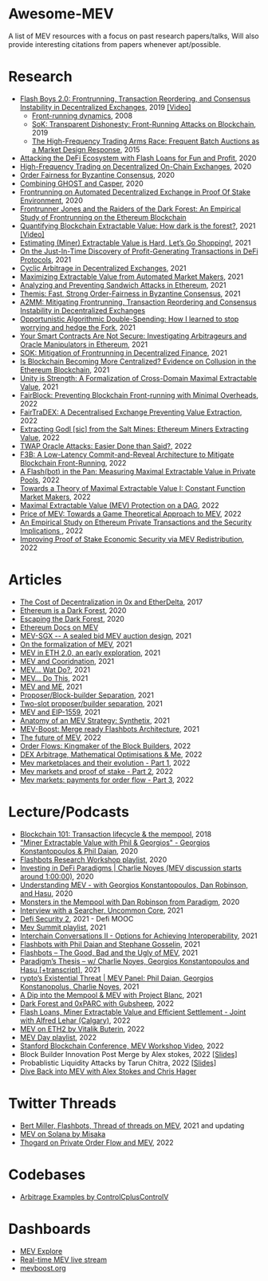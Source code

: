 # Awesome-MEV
A list of MEV resources with a focus on past research papers/talks, Will also provide interesting citations from papers whenever apt/possible.


# Research 

- [Flash Boys 2.0: Frontrunning, Transaction Reordering, and Consensus Instability in Decentralized Exchanges](https://arxiv.org/abs/1904.05234), 2019 [[Video]](https://www.youtube.com/watch?v=vR1v7AQ8i3k)
    - [Front-running dynamics](https://www.sciencedirect.com/science/article/abs/pii/S0022053107000798?via%3Dihub), 2008
    - [SoK: Transparent Dishonesty: Front-Running Attacks on Blockchain](https://papers.ssrn.com/sol3/papers.cfm?abstract_id=3369236), 2019
    - [The High-Frequency Trading Arms Race: Frequent Batch Auctions as a Market Design Response](https://papers.ssrn.com/sol3/papers.cfm?abstract_id=2388265), 2015
- [Attacking the DeFi Ecosystem with Flash Loans for Fun and Profit](https://arxiv.org/pdf/2003.03810.pdf), 2020
- [High-Frequency Trading on Decentralized On-Chain Exchanges](https://arxiv.org/abs/2009.14021), 2020
- [Order Fairness for Byzantine Consensus](https://link.springer.com/chapter/10.1007/978-3-030-56877-1_16), 2020
- [Combining GHOST and Casper](https://arxiv.org/abs/2003.03052), 2020
- [Frontrunning on Automated Decentralized Exchange in Proof Of Stake Environment](https://eprint.iacr.org/2020/1206), 2020
- [Frontrunner Jones and the Raiders of the Dark Forest: An Empirical Study of Frontrunning on the Ethereum Blockchain](https://arxiv.org/pdf/2102.03347.pdf)
- [Quantifying Blockchain Extractable Value: How dark is the forest?](https://arxiv.org/pdf/2101.05511.pdf), 2021 [[Video]](https://www.youtube.com/watch?v=5lop03OWhzU)
- [Estimating (Miner) Extractable Value is Hard, Let’s Go Shopping!](https://eprint.iacr.org/2021/1231), 2021
- [On the Just-In-Time Discovery of Profit-Generating Transactions in DeFi Protocols](https://arxiv.org/pdf/2103.02228.pdf), 2021
- [Cyclic Arbitrage in Decentralized Exchanges](https://dl.acm.org/doi/10.1145/3487553.3524201), 2021
- [Maximizing Extractable Value from Automated Market Makers](https://arxiv.org/pdf/2106.01870.pdf), 2021
- [Analyzing and Preventing Sandwich Attacks in Ethereum](https://pub.tik.ee.ethz.ch/students/2021-FS/BA-2021-07.pdf), 2021
- [Themis: Fast, Strong Order-Fairness in Byzantine Consensus](https://eprint.iacr.org/2021/1465.pdf), 2021
- [A2MM: Mitigating Frontrunning, Transaction Reordering and Consensus Instability in Decentralized Exchanges](https://arxiv.org/pdf/2106.07371.pdf)
- [Opportunistic Algorithmic Double-Spending: How I learned to stop worrying and hedge the Fork](https://eprint.iacr.org/2021/1182), 2021
- [Your Smart Contracts Are Not Secure: Investigating Arbitrageurs and Oracle Manipulators in Ethereum](https://dl.acm.org/doi/10.1145/3474374.3486916), 2021
- [SOK: Mitigation of Frontrunning in Decentralized Finance](https://eprint.iacr.org/2021/1628.pdf), 2021
- [Is Blockchain Becoming More Centralized? Evidence on Collusion in the Ethereum Blockchain](https://papers.ssrn.com/sol3/papers.cfm?abstract_id=3940678), 2021
- [Unity is Strength: A Formalization of Cross-Domain Maximal Extractable Value](https://arxiv.org/pdf/2112.01472.pdf), 2021
- [FairBlock: Preventing Blockchain Front-running with Minimal Overheads](https://eprint.iacr.org/2022/1066.pdf), 2022
- [FairTraDEX: A Decentralised Exchange Preventing Value Extraction](https://eprint.iacr.org/2022/155), 2022
- [Extracting Godl [sic] from the Salt Mines: Ethereum Miners Extracting Value](https://arxiv.org/pdf/2203.15930.pdf), 2022
- [TWAP Oracle Attacks: Easier Done than Said?](https://eprint.iacr.org/2022/445.pdf), 2022
- [F3B: A Low-Latency Commit-and-Reveal Architecture to Mitigate Blockchain Front-Running](https://arxiv.org/pdf/2205.08529.pdf), 2022
- [A Flash(bot) in the Pan: Measuring Maximal Extractable Value in Private Pools](https://arxiv.org/abs/2206.04185), 2022
- [Towards a Theory of Maximal Extractable Value I: Constant Function Market Makers](https://arxiv.org/abs/2207.11835), 2022
- [Maximal Extractable Value (MEV) Protection on a DAG](https://arxiv.org/abs/2208.00940), 2022
- [Price of MEV: Towards a Game Theoretical Approach to MEV](https://arxiv.org/abs/2208.13464), 2022
- [An Empirical Study on Ethereum Private Transactions and the Security Implications ](https://arxiv.org/abs/2208.02858), 2022
- [Improving Proof of Stake Economic Security via MEV
Redistribution](http://people.eecs.berkeley.edu/~ksk/files/MEV_Redistribution.pdf), 2022


# Articles 
- [The Cost of Decentralization in 0x and EtherDelta](https://hackingdistributed.com/2017/08/13/cost-of-decent/), 2017
- [Ethereum is a Dark Forest](https://www.paradigm.xyz/2020/08/ethereum-is-a-dark-forest), 2020
- [Escaping the Dark Forest](https://www.paradigm.xyz/2020/09/escaping-the-dark-forest), 2020
- [Ethereum Docs on MEV](https://ethereum.org/en/developers/docs/mev/)
- [MEV-SGX -- A sealed bid MEV auction design](https://writings.flashbots.net/research/mev-sgx), 2021
- [On the formalization of MEV](https://writings.flashbots.net/research/formalization-mev), 2021
- [MEV in ETH 2.0, an early exploration](https://writings.flashbots.net/research/mev-eth2), 2021
- [MEV and Cooridnation](https://noma.substack.com/p/mev-and-coordination), 2021
- [MEV... Wat Do?](https://pdaian.com/blog/mev-wat-do/), 2021
- [MEV... Do This](https://pmcgoohan.medium.com/mev-do-this-beb2754bca63), 2021
- [MEV and ME](https://research.paradigm.xyz/MEV), 2021
- [Proposer/Block-builder Separation](https://ethresear.ch/t/proposer-block-builder-separation-friendly-fee-market-designs/9725), 2021
- [Two-slot proposer/builder separation](https://ethresear.ch/t/two-slot-proposer-builder-separation/10980), 2021
- [MEV and EIP-1559](https://hackmd.io/@flashbots/MEV-1559), 2021
- [Anatomy of an MEV Strategy: Synthetix](https://bertcmiller.com/2021/09/05/mev-synthetix.html), 2021
- [MEV-Boost: Merge ready Flashbots Architecture](https://ethresear.ch/t/mev-boost-merge-ready-flashbots-architecture/11177), 2021
- [The future of MEV](https://fbifemboy.substack.com/p/the-future-of-maximal-extractable), 2022
- [Order Flows: Kingmaker of the Block Builders](https://noxx.substack.com/p/order-flows-kingmaker-of-the-block), 2022
- [DEX Arbitrage, Mathematical Optimisations & Me](https://noxx.substack.com/p/dex-arbitrage-mathematical-optimisations), 2022
- [Mev marketplaces and their evolution - Part 1](https://mirror.xyz/0xshittrader.eth/WiV8DM3I6abNMVsXf-DqioYb2NglnfjmM-zSsw2ruG8), 2022
- [Mev markets and proof of stake - Part 2](https://mirror.xyz/0xshittrader.eth/c6J_PCK87K3joTWmLEtG6qVN6BFXLBZxQniReYSEjLI), 2022
- [Mev markets: payments for order flow - Part 3](https://mirror.xyz/0xshittrader.eth/f2VSuoZ91vAbCv82MtWM-Gosyf_DeUXfPlDx3EYV3RM), 2022

# Lecture/Podcasts
- [Blockchain 101: Transaction lifecycle & the mempool](https://www.zeroknowledge.fm/44), 2018
- ["Miner Extractable Value with Phil & Georgios" - Georgios Konstantopoulos & Phil Daian](https://www.youtube.com/watch?v=tv0CkmcoGkM), 2020
- [Flashbots Research Workshop playlist](https://www.youtube.com/watch?v=KDpdktixG5w&list=PLRHMe0bxkuelLKy7oN409xqG_adEjYtxB), 2020
- [Investing in DeFi Paradigms | Charlie Noyes (MEV discussion starts around 1:00:00)](http://podcast.banklesshq.com/26-eth-has-to-be-money-charlie-noyes), 2020
- [Understanding MEV - with Georgios Konstantopoulos, Dan Robinson, and Hasu](https://anchor.fm/uncommoncore/episodes/Understanding-MEV---with-Georgios-Konstantopoulos--Dan-Robinson--and-Hasu-ejtp3j), 2020
- [Monsters in the Mempool with Dan Robinson from Paradigm](https://www.zeroknowledge.fm/153), 2020
- [Interview with a Searcher, Uncommon Core](https://www.youtube.com/watch?v=6jfSlDvH77k), 2021
- [Defi Security 2](https://www.youtube.com/watch?v=GIHa2GQJY1k), 2021 - Defi MOOC
- [Mev Summit playlist](https://www.youtube.com/watch?v=ZfkzLlcb4kw&list=PLRHMe0bxkuelaa4Crh8sSrWNP1BHfPpqY), 2021
- [Interchain Conversations II - Options for Achieving Interoperability](https://www.youtube.com/watch?v=QdnQUIPeIzY), 2021
- [Flashbots with Phil Daian and Stephane Gosselin](https://www.zeroknowledge.fm/168), 2021
- [Flashbots – The Good, Bad and the Ugly of MEV](https://epicenter.tv/episodes/389/), 2021
- [Paradigm’s Thesis – w/ Charlie Noyes, Georgios Konstantopoulos and Hasu [+transcript]](https://uncommoncore.co/25-episode-charlie-noyes-georgios-konstantopoulos-and-hasu/), 2021
- [rypto’s Existential Threat | MEV Panel: Phil Daian, Georgios Konstanopolus, Charlie Noyes](http://podcast.banklesshq.com/66-cryptos-existential-threat-mev-panel-phil-daian-georgios-konstanopolus-charlie-noyes), 2021
- [A Dip into the Mempool & MEV with Project Blanc](https://zeroknowledge.fm/216-2/), 2021
- [Dark Forest and 0xPARC with Gubsheep](https://zeroknowledge.fm/226-2/), 2022
- [Flash Loans, Miner Extractable Value and Efficient Settlement - Joint with Alfred Lehar (Calgary)](https://www.youtube.com/watch?v=0fHgAAKR9u8), 2022
- [MEV on ETH2 by Vitalik Buterin](https://www.youtube.com/watch?v=OD54WfVuDWw), 2022
- [MEV Day playlist](https://www.youtube.com/watch?v=vhxIjEnhutw&list=PLRHMe0bxkuel3w3C7P_WVvp9ShLi3HKRI), 2022
- [Stanford Blockchain Conference, MEV Workshop Video](https://www.youtube.com/watch?v=5JmER64a0Xk), 2022
- Block Builder Innovation Post Merge by Alex stokes, 2022 [[Slides]](https://docs.google.com/presentation/d/1gU3sBviud5WKrbytAnKa8gijVG_uC8weJ8KXfy6u30U/edit#slide=id.p)
- Probablistic Liquidity Attacks by Tarun Chitra, 2022 [[Slides]](https://drive.google.com/file/d/1kCsmC52Jbhj8bpQMMo3-Z92P6L5E5hxl/view)
- [Dive Back into MEV with Alex Stokes and Chris Hager](https://zeroknowledge.fm/243-2/)

# Twitter Threads
- [Bert Miller, Flashbots, Thread of threads on MEV](https://twitter.com/bertcmiller/status/1402665992422047747), 2021 and updating
- [MEV on Solana by Misaka](https://twitter.com/0xmisaka/status/1506318206281170964?s=20&t=oyP3aDxxL20dGcwdmmUelQ)
- [Thogard on Private Order Flow and MEV](https://twitter.com/ThogardPvP/status/1565966198063345664?s=20&t=LP7_yqy5JGXMij-fGhrFGQ), 2022


# Codebases
- [Arbitrage Examples by ControlCplusControlV](https://github.com/ControlCplusControlV/Arbitrage-Example)

# Dashboards
- [MEV Explore](https://explore.flashbots.net/)
- [Real-time MEV live stream](https://eigenphi.io/ethereum/txr)
- [mevboost.org](https://www.mevboost.org/)

